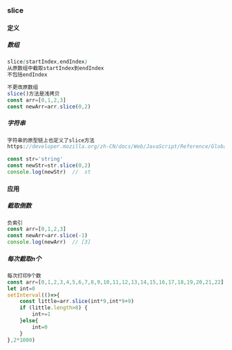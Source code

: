 ### slice

#### 定义

##### 数组

```css
slice(startIndex,endIndex)
从原数组中截取startIndex到endIndex
不包括endIndex
```

```js
不更改原数组
slice()方法是浅拷贝
const arr=[0,1,2,3]
const newArr=arr.slice(0,2)
```

##### 字符串

```js
字符串的原型链上也定义了slice方法
https://developer.mozilla.org/zh-CN/docs/Web/JavaScript/Reference/Global_Objects/String/slice

const str='string'
const newStr=str.slice(0,2)
console.log(newStr)  //  st
```

#### 应用

##### 截取倒数

```js
负索引
const arr=[0,1,2,3]
const newArr=arr.slice(-1)
console.log(newArr)  // [3]
```

##### 每次截取n个

```js
每次打印9个数
const arr=[0,1,2,3,4,5,6,7,8,9,10,11,12,13,14,15,16,17,18,19,20,21,22]
let int=0
setInterval(()=>{
    const little=arr.slice(int*9,int*9+9)
    if (little.length>8) {
        int+=1
    }else{
        int=0
    }
},2*1000)
```

